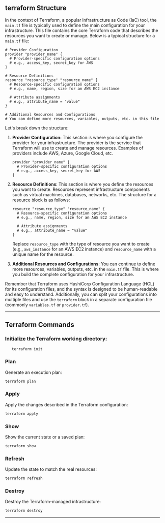 
## terraform Structure

In the context of Terraform, a popular Infrastructure as Code (IaC) tool, the `main.tf` file is typically used to define the main configuration for your infrastructure. This file contains the core Terraform code that describes the resources you want to create or manage. Below is a typical structure for a `main.tf` file:

```hcl
# Provider Configuration
provider "provider_name" {
  # Provider-specific configuration options
  # e.g., access_key, secret_key for AWS
}

# Resource Definitions
resource "resource_type" "resource_name" {
  # Resource-specific configuration options
  # e.g., name, region, size for an AWS EC2 instance

  # Attribute assignments
  # e.g., attribute_name = "value"
}

# Additional Resources and Configurations
# You can define more resources, variables, outputs, etc. in this file
```

Let's break down the structure:

1. **Provider Configuration**: This section is where you configure the provider for your infrastructure. The provider is the service that Terraform will use to create and manage resources. Examples of providers include AWS, Azure, Google Cloud, etc.

    ```hcl
    provider "provider_name" {
      # Provider-specific configuration options
      # e.g., access_key, secret_key for AWS
    }
    ```

2. **Resource Definitions**: This section is where you define the resources you want to create. Resources represent infrastructure components such as virtual machines, databases, networks, etc. The structure for a resource block is as follows:

    ```hcl
    resource "resource_type" "resource_name" {
      # Resource-specific configuration options
      # e.g., name, region, size for an AWS EC2 instance

      # Attribute assignments
      # e.g., attribute_name = "value"
    }
    ```

    Replace `resource_type` with the type of resource you want to create (e.g., `aws_instance` for an AWS EC2 instance) and `resource_name` with a unique name for the resource.

3. **Additional Resources and Configurations**: You can continue to define more resources, variables, outputs, etc. in the `main.tf` file. This is where you build the complete configuration for your infrastructure.

Remember that Terraform uses HashiCorp Configuration Language (HCL) for its configuration files, and the syntax is designed to be human-readable and easy to understand. Additionally, you can split your configurations into multiple files and use the `terraform` block in a separate configuration file (commonly `variables.tf` or `provider.tf`).

----
## Terraform Commands


### Initialize the Terraform working directory:

 ```bash
    terraform init
 ```

### Plan

Generate an execution plan:

```bash
terraform plan
```

### Apply

Apply the changes described in the Terraform configuration:

```bash
terraform apply
```

### Show

Show the current state or a saved plan:

```bash
terraform show
```

### Refresh

Update the state to match the real resources:

```bash
terraform refresh
```

### Destroy

Destroy the Terraform-managed infrastructure:

```bash
terraform destroy
```
----
